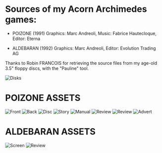 # Sources of my Acorn Archimedes games:

- POIZONE (1991)
    Graphics: Marc Andreoli, Music: Fabrice Hautecloque, Editor: Eterna

- ALDEBARAN (1992)
    Graphics: Marc Andreoli, Editor: Evolution Trading AG

Thanks to Robin FRANCOIS for retrieving the source files from my age-old 3.5" floppy discs, with the "Pauline" tool.

![Disks](/assets/disks.jpg)

# POIZONE ASSETS

![Front](/assets/poizone/Front.jpg)
![Back](/assets/poizone/Back.jpg)
![Disc](/assets/poizone/disc.jpg)
![Story](/assets/poizone/story.jpg)
![Manual](/assets/poizone/man.jpg)
![Review](/assets/poizone/POIZONE_REVIEW.jpeg)
![Review](/assets/poizone/PoizoneReview_AcornUser_7_1992.jpg)
![Advert](/assets/poizone/eternaAdvert_AcornUser_7_1992.jpg)


# ALDEBARAN ASSETS

![Screen](/assets/aldebaran/Aldebaran.png)
![Review](/assets/aldebaran/AcornUserReview.png)

